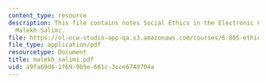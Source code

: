 ```yaml
---
content_type: resource
description: This file contains notes Social Ethics in the Electronic Community by
  Malekh Salimi.
file: https://ol-ocw-studio-app-qa.s3.amazonaws.com/courses/6-805-ethics-and-the-law-on-the-electronic-frontier-fall-2005/a9fa69d61f699b9e661c3cce6740704a_malekh_salimi.pdf
file_type: application/pdf
resourcetype: Document
title: malekh_salimi.pdf
uid: a9fa69d6-1f69-9b9e-661c-3cce6740704a
---
```

